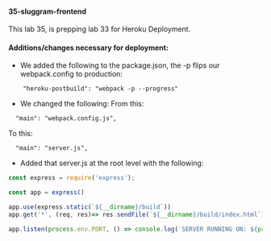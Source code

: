 #### 35-sluggram-frontend
This lab 35, is prepping lab 33 for Heroku Deployment.

#### Additions/changes necessary for deployment:
- We added the following to the package.json, the -p flips our webpack.config to production:
```
    "heroku-postbuild": "webpack -p --progress"
```

- We changed the following:
From this:
```
  "main": "webpack.config.js",
```
To this:
```
  "main": "server.js",
```

- Added that server.js at the root level with the following:
```js
const express = require('express');

const app = express()

app.use(express.static(`${__dirname}/build`))
app.get('*', (req, res)=> res.sendFile(`${__dirname}/build/index.html`))

app.listen(process.env.PORT, () => console.log(`SERVER RUNNING ON: ${process.env.PORT}`))
```
